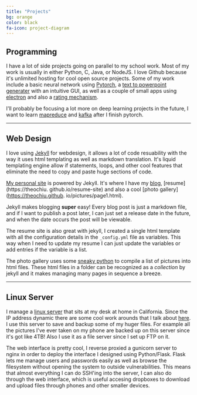 ```yaml
---
title: "Projects"
bg: orange
color: black
fa-icon: project-diagram
---
```


## Programming

I have a lot of side projects going on parallel to my school work. Most of my work is 
usually in either Python, C, Java, or NodeJS. I love Github because it's unlimited 
hosting for cool open source projects. Some of my work include a basic neural network
using [Pytorch](https://pytorch.org/), a [text to powerpoint generater](https://github.com/theochiu/pptgen)
with an intuitive GUI, as well as a couple of small apps using [electron](https://www.electronjs.org/)
and also a [rating mechanism](https://github.com/theochiu/datetrix).

I'll probably be focusing a lot more on deep learning projects in the future, I want to learn
[mapreduce](https://hadoop.apache.org/docs/r1.2.1/mapred_tutorial.html)
and [kafka](https://kafka.apache.org/) after I finish pytorch.

--------------------------

## Web Design

I love using [Jekyll](https://jekyllrb.com/) for webdesign,
it allows a lot of code resuability with
the way it uses html templating as well as markdown translation.
It's liquid templating engine allow if statements, loops, and other
cool features that eliminate the need to copy and paste huge 
sections of code. 

[My personal site](https://theochiu.github.io) is powered by Jekyll. It's where
I have my [blog](https://theochiu.github.io/blog), [resume](https://theochiu.
github.io/resume-site) and also a cool [photo gallery](https://theochiu.github.
io/pictures/page1.html). 

Jekyll makes blogging __super__ easy! Every blog post
is just a markdown file, and if I want to publish a post later, I can just
set a release date in the future, and when the date occurs the post will be 
viewable. 

The resume site is also great with jekyll, I created a single html template
with all the configuration details in the `_config.yml` file as variables.
This way when I need to update my resume I can just update the variables 
or add entries if the variable is a list. 

The photo gallery uses some [sneaky python](https://raw.githubusercontent.com/theochiu/theochiu.github.io/master/pic_gen.py) to compile a list of pictures into
html files. These html files in a folder can be recognized as a _collection_ 
by jekyll and it makes managing many pages in sequence a breeze. 


-------------------------


## Linux Server

I manage a [linux server](http://pineappleguru69.ddns.net/)
that sits at my desk at home in California. Since
the IP address dynamic there are some cool work arounds that I talk about 
[here](https://theochiu.github.io/2017/11/28/post2.html). I use this server
to save and backup some of my huger files. For example all the pictures 
I've ever taken on my phone are backed up on this server since it's got 
like 4TB! Also I use it as a file server since I set up FTP on it. 

The web interface is pretty cool, I reverse proxied a gunicorn
server to nginx in order to deploy the interface I designed using 
Python/Flask. Flask lets me manage users and passwords easily
as well as browse the filesystem without opening the system
to outside vulnerabilities. This means that almost everything
I can do SSH'ing into the server, I can also do through the web interface,
which is useful accesing dropboxes to download and upload files
through phones and other smaller devices. 

